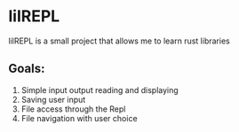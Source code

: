 # lilREPL

lilREPL is a small project that allows me to learn rust libraries

## Goals:

1. Simple input output reading and displaying
2. Saving user input
3. File access through the Repl
4. File navigation with user choice
